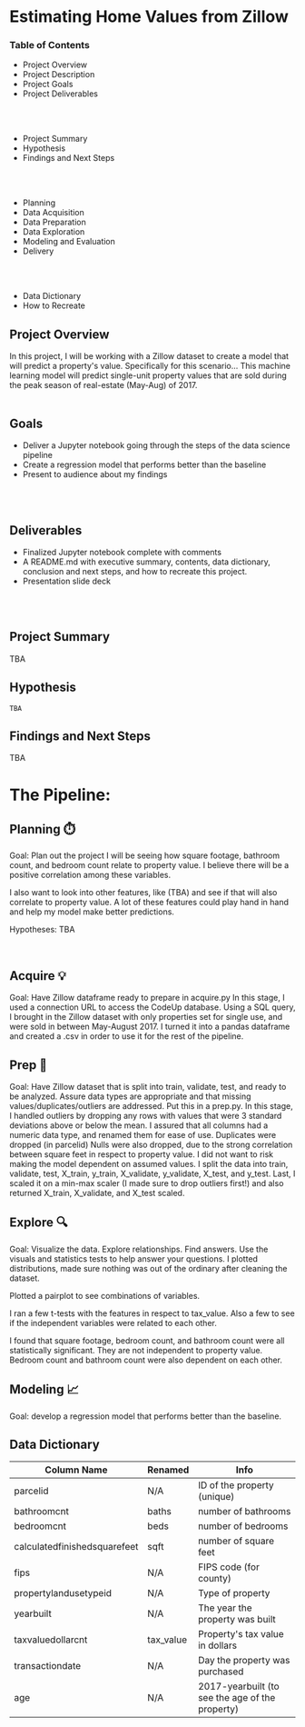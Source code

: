 # Estimating Home Values from Zillow

### Table of Contents
- Project Overview
- Project Description
- Project Goals
- Project Deliverables
<br>
<br>

 - Project Summary
 - Hypothesis
 - Findings and Next Steps
<br>
<br>

 - Planning
 - Data Acquisition
 - Data Preparation
 - Data Exploration
 - Modeling and Evaluation
 - Delivery
 <br>
 <br>

 - Data Dictionary
 - How to Recreate


 ## Project Overview
 In this project, I will be working with a Zillow dataset to create a model that will predict a property's value. Specifically for this scenario...
 This machine learning model will predict single-unit property values that are sold during the peak season of real-estate (May-Aug) of 2017. 
 <br>
 <br>

 ## Goals
  - Deliver a Jupyter notebook going through the steps of the data science pipeline
  - Create a regression model that performs better than the baseline
  - Present to audience about my findings
 <br>
 <br>

## Deliverables
 - Finalized Jupyter notebook complete with comments
 - A README.md with executive summary, contents, data dictionary, conclusion and next steps, and how to recreate this project.
 - Presentation slide deck
 <br>
 <br>

## Project Summary
   TBA

## Hypothesis
    TBA

## Findings and Next Steps
 TBA

# The Pipeline: 

## Planning :stopwatch:
Goal: Plan out the project
I will be seeing how square footage, bathroom count, and bedroom count relate to property value. I believe there will be a 
positive correlation among these variables. 

I also want to look into other features, like (TBA) and see if that will also correlate to property value. 
A lot of these features could play hand in hand and help my model make better predictions.

Hypotheses:
TBA

<br>

## Acquire :bulb:
Goal: Have Zillow dataframe ready to prepare in acquire.py
In this stage, I used a connection URL to access the CodeUp database. Using a SQL query, I brought in the Zillow dataset with only properties set for single use, and were sold in between May-August 2017. I turned it into a pandas dataframe and created a .csv in order to use it for the rest of the pipeline. 
<br>

## Prep :soap:
Goal: Have Zillow dataset that is split into train, validate, test, and ready to be analyzed. Assure data types are appropriate and that missing values/duplicates/outliers are addressed. Put this in a prep.py. 
In this stage, I handled outliers by dropping any rows with values that were 3 standard deviations above or below the mean.
I assured that all columns had a numeric data type, and renamed them for ease of use.
Duplicates were dropped (in parcelid)
Nulls were also dropped, due to the strong correlation between square feet in respect to property value. I did not want to risk making the model dependent on assumed values. 
I split the data into train, validate, test, X_train, y_train, X_validate, y_validate, X_test, and y_test.
Last, I scaled it on a min-max scaler (I made sure to drop outliers first!) and also returned X_train, X_validate, and X_test scaled. 
<br>

## Explore :mag:
Goal: Visualize the data. Explore relationships.  Find answers. Use the visuals and statistics tests to help answer your questions. 
I plotted distributions, made sure nothing was out of the ordinary after cleaning the dataset. 

Plotted a pairplot to see combinations of variables.

I ran a few t-tests with the features in respect to tax_value. Also a few to see if the independent variables were related to each other. 

I found that square footage, bedroom count, and bathroom count were all statistically significant. They are not independent to property value. Bedroom count and bathroom count were also dependent on each other. 
<br>

## Modeling :chart_with_upwards_trend:
Goal: develop a regression model that performs better than the baseline.




## Data Dictionary 

| Column Name                  | Renamed   | Info                                            |
|------------------------------|-----------|-------------------------------------------------|
| parcelid                     | N/A       | ID of the property (unique)                     |
| bathroomcnt                  | baths     | number of bathrooms                             |
| bedroomcnt                   | beds      | number of bedrooms                              |
| calculatedfinishedsquarefeet | sqft      | number of square feet                           |
| fips                         | N/A       | FIPS code (for county)                          |
| propertylandusetypeid        | N/A       | Type of property                                |
| yearbuilt                    | N/A       | The year the property was built                 |
| taxvaluedollarcnt            | tax_value | Property's tax value in dollars                 |
| transactiondate              | N/A       | Day the property was purchased                  |
| age                          | N/A       | 2017-yearbuilt (to see the age of the property) |
    